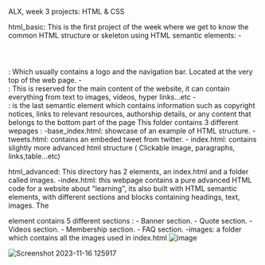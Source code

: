 ALX, week 3 projects: HTML & CSS

html_basic:
This is the first project of the week where we get to know the common HTML structure or skeleton using HTML semantic elements: 
      -<header></header>: Which usually contains a logo and the navigation bar. Located at the very top of the web page.
      -<main></main>: This is reserved for the main content of the website, it can contain everything from text to images, videos, hyper links...etc
      -<footer></footer>: is the last semantic element which contains information such as copyright notices, links to relevant resources, authorship details, or any content that belongs to the bottom part of the page
This folder contains 3 different wepages : 
      -base_index.html: showcase of an example of HTML structure.
      -tweets.html: contains an embeded tweet from twitter.
      - index.html: contains slightly more advanced html structure ( Clickable image, paragraphs, links,table...etc)

html_advanced:
This directory has 2 elements, an index.html and a folder called images.
      -index.html: this webpage contains a pure advanced HTML code for a website about "learning", its also built with HTML semantic elements, with different sections and blocks containing headings, text, images.
       The <main></main> element contains 5 different sections : 
                - Banner section.
                - Quote section.
                - Videos section.
                - Membership section.
                - FAQ section.
      -images: a folder which contains all the images used in index.html
![image](https://github.com/Seemow/alx_html_css/assets/129432903/8001bd70-3515-41c2-b27b-e15a30848078)

![Screenshot 2023-11-16 125917](https://github.com/Seemow/alx_html_css/assets/129432903/baa79fc4-d3d3-4534-a64a-c34d201a2260)
